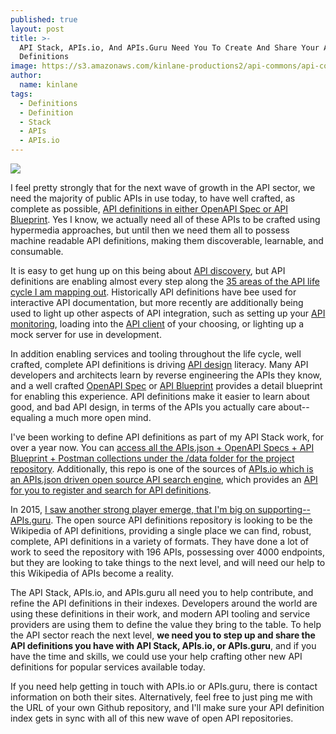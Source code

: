 ```yaml
---
published: true
layout: post
title: >-
  API Stack, APIs.io, And APIs.Guru Need You To Create And Share Your API
  Definitions
image: https://s3.amazonaws.com/kinlane-productions2/api-commons/api-commons-icon.png
author:
  name: kinlane
tags:
  - Definitions
  - Definition
  - Stack
  - APIs
  - APIs.io
---
```

[![](https://s3.amazonaws.com/kinlane-productions2/api-commons/api-commons-icon.png)](http://definitions.apievangelist.com/)

I feel pretty strongly that for the next wave of growth in the API sector, we need the majority of public APIs in use today, to have well crafted, as complete as possible, [API definitions in either OpenAPI Spec or API Blueprint](http://definitions.apievangelist.com/). Yes I know, we actually need all of these APIs to be crafted using hypermedia approaches, but until then we need them all to possess machine readable API definitions, making them discoverable, learnable, and consumable.

It is easy to get hung up on this being about [API discovery](http://discovery.apievangelist.com/), but API definitions are enabling almost every step along the [35 areas of the API life cycle I am mapping out](http://apievangelist.com). Historically API definitions have bee used for interactive API documentation, but more recently are additionally being used to light up other aspects of API integration, such as setting up your [API monitoring](http://monitoring.apievangelist.com/), loading into the [API client](http://client.apievangelist.com/) of your choosing, or lighting up a mock server for use in development. 

In addition enabling services and tooling throughout the life cycle, well crafted, complete API definitions is driving [API design](http://design.apievangelist.com) literacy. Many API developers and architects learn by reverse engineering the APIs they know, and a well crafted [OpenAPI Spec](https://github.com/OAI/OpenAPI-Specification/) or [API Blueprint](https://apiblueprint.org/) provides a detail blueprint for enabling this experience. API definitions make it easier to learn about good, and bad API design, in terms of the APIs you actually care about--equaling a much more open mind.

I've been working to define API definitions as part of my API Stack work, for over a year now. You can [access all the APIs.json + OpenAPI Specs + API Blueprint + Postman collections under the /data folder for the project repository](https://github.com/api-stack/api-stack). Additionally, this repo is one of the sources of [APIs.io which is an APIs.json driven open source API search engine](http://apis.io/), which provides an [API for you to register and search for API definitions](http://apis.io/apiDoc).

In 2015, [I saw another strong player emerge, that I'm big on supporting--APIs.guru](https://github.com/APIs-guru/api-models). The open source API definitions repository is looking to be the Wikipedia of API definitions, providing a single place we can find, robust, complete, API definitions in a variety of formats. They have done a lot of work to seed the repository with 196 APIs, possessing over 4000 endpoints, but they are looking to take things to the next level, and will need our help to this Wikipedia of APIs become a reality.

The API Stack, APIs.io, and APIs.guru all need you to help contribute, and refine the API definitions in their indexes. Developers around the world are using these definitions in their work, and modern API tooling and service providers are using them to define the value they bring to the table. To help the API sector reach the next level, **we need you to step up and share the API definitions you have with API Stack, APIs.io, or APIs.guru**, and if you have the time and skills, we could use your help crafting other new API definitions for popular services available today. 

If you need help getting in touch with APIs.io or APIs.guru, there is contact information on both their sites. Alternatively, feel free to just ping me with the URL of your own Github repository, and I'll make sure your API definition index gets in sync with all of this new wave of open API repositories.